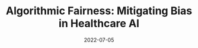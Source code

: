 ---
layout: publication
authors: "Lett, E." 
date: 2022-07-05
title: "Algorithmic Fairness: Mitigating Bias in Healthcare AI"
publication: MedScape
link: https://www.medscape.com/viewarticle/977622
pdf: https://www.ellelett.com/media_files/1435.pdf
---